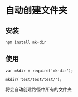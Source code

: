 # 自动创建文件夹

## 安装
```
npm install mk-dir
```

## 使用
```
var mkdir = require('mk-dir');

mkdir('test/test/test/');
```
将会自动创建路径中所有的文件夹